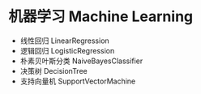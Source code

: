# 机器学习 Machine Learning

- 线性回归 LinearRegression
- 逻辑回归 LogisticRegression
- 朴素贝叶斯分类 NaiveBayesClassifier
- 决策树 DecisionTree
- 支持向量机 SupportVectorMachine